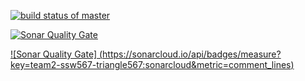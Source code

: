 [![build status of master](https://travis-ci.org/hselim567/Triangle567.svg?branch=master)](https://travis-ci.org/hselim567/Triangle567)


[![Sonar Quality Gate](https://sonarcloud.io/api/badges/gate?key=team2-ssw567-triangle567:sonarcloud)](https://sonarcloud.io/dashboard/index/team2-ssw567-triangle567:sonarcloud) 

[![Sonar Quality Gate]
(https://sonarcloud.io/api/badges/measure?key=team2-ssw567-triangle567:sonarcloud&metric=comment_lines)](https://sonarcloud.io/api/badges/measure?key=team3-ssw567-triangle567:sonarcloud&metric=comment_lines)